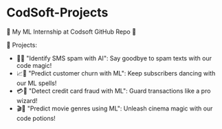 # CodSoft-Projects
🚀 My ML Internship at Codsoft GitHub Repo 🤖

📂 Projects:
- 📱🚫 "Identify SMS spam with AI": Say goodbye to spam texts with our code magic!
- 📈🔮 "Predict customer churn with ML": Keep subscribers dancing with our ML spells!
- 💳🚫 "Detect credit card fraud with ML": Guard transactions like a pro wizard!
- 🎬🤖 "Predict movie genres using ML": Unleash cinema magic with our code potions!
